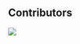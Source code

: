 ## Contributors
<a href="https://github.com/CloveTwilight3/GitCommit/graphs/contributors">
  <img src="https://contrib.rocks/image?repo=CloveTwilight3/GitCommit" />
</a>
